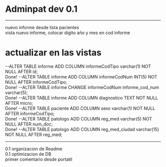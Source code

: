 # Adminpat dev 0.1
<hr>
nuevo informe desde lista pacientes
<br>
vista nuevo informe, colocar digito año y mes en cod informe
<br>
<h1>actualizar en las vistas</h1>
--ALTER TABLE informe ADD COLUMN informeCodTipo varchar(1) NOT NULL AFTER id;<br/>
Done! --ALTER TABLE informe ADD COLUMN informeCodNum INT(5) NOT NULL AFTER informeCodTipo;<br/>
Done! --ALTER TABLE informe CHANGE informeCodNum informe_cod_num varchar(5);<br/>
Done! --ALTER TABLE informe ADD COLUMN diagnostico TEXT NOT NULL AFTER micro;<br/>
Done! --ALTER TABLE paciente ADD COLUMN sexo varchar(1) NOT NULL AFTER informeCodTipo;</br>
Done! --ALTER TABLE patologo ADD COLUMN reg_med varchar(5) NOT NULL AFTER num_doc;</br>
Done! --ALTER TABLE patologo ADD COLUMN reg_med_ciudad varchar(15) NOT NULL AFTER reg_med;</br>
<hr>
0.1 organizacion de Readme<br/>
0.1 optimizacion de DB<br/>
primer comentario desde portatil

